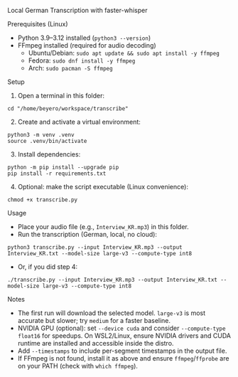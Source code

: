 Local German Transcription with faster-whisper

Prerequisites (Linux)
- Python 3.9–3.12 installed (`python3 --version`)
- FFmpeg installed (required for audio decoding)
  - Ubuntu/Debian: `sudo apt update && sudo apt install -y ffmpeg`
  - Fedora: `sudo dnf install -y ffmpeg`
  - Arch: `sudo pacman -S ffmpeg`

Setup
1) Open a terminal in this folder:
```
cd "/home/beyero/workspace/transcribe"
```
2) Create and activate a virtual environment:
```
python3 -m venv .venv
source .venv/bin/activate
```
3) Install dependencies:
```
python -m pip install --upgrade pip
pip install -r requirements.txt
```
4) Optional: make the script executable (Linux convenience):
```
chmod +x transcribe.py
```

Usage
- Place your audio file (e.g., `Interview_KR.mp3`) in this folder.
- Run the transcription (German, local, no cloud):
```
python3 transcribe.py --input Interview_KR.mp3 --output Interview_KR.txt --model-size large-v3 --compute-type int8
```
- Or, if you did step 4:
```
./transcribe.py --input Interview_KR.mp3 --output Interview_KR.txt --model-size large-v3 --compute-type int8
```

Notes
- The first run will download the selected model. `large-v3` is most accurate but slower; try `medium` for a faster baseline.
- NVIDIA GPU (optional): set `--device cuda` and consider `--compute-type float16` for speedups. On WSL2/Linux, ensure NVIDIA drivers and CUDA runtime are installed and accessible inside the distro.
- Add `--timestamps` to include per-segment timestamps in the output file.
- If FFmpeg is not found, install it as above and ensure `ffmpeg`/`ffprobe` are on your PATH (check with `which ffmpeg`).
